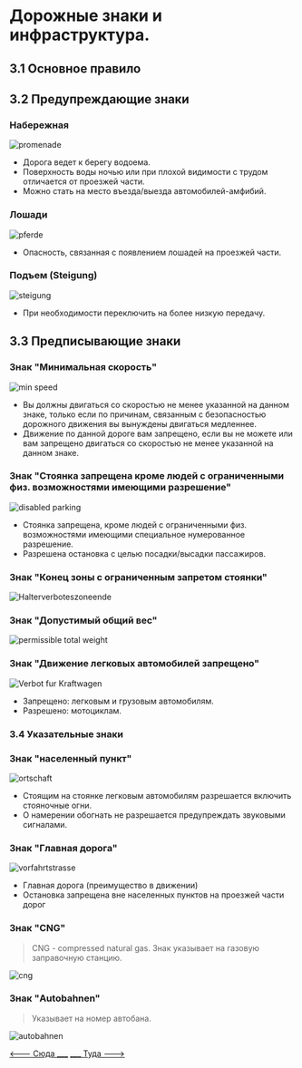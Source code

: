 # Дорожные знаки и инфраструктура.
## 3.1 Основное правило

## 3.2 Предупреждающие знаки
### Набережная
![promenade](/img/sign/promenade.png)
+ Дорога ведет к берегу водоема.
+ Поверхность воды ночью или при плохой видимости с трудом отличается от проезжей части.
+ Можно стать на место въезда/выезда автомобилей-амфибий.

### Лошади
![pferde](/img/sign/pferde.png)
+ Опасность, связанная с появлением лошадей на проезжей части.

### Подъем (Steigung)
![steigung](/img/sign/steigung.png)
+ При необходимости переключить на более низкую передачу.

## 3.3 Предписывающие знаки
### Знак "Минимальная скорость"
![min speed](/img/sign/min_speed.png)
+ Вы должны двигаться со скоростью не менее указанной на данном знаке, только если по причинам, связанным с безопасностью дорожного движения вы вынуждены двигаться медленнее.
+ Движение по данной дороге вам запрещено, если вы не можете или вам запрещено двигаться со скоростью не менее указанной на данном знаке.

### Знак "Стоянка запрещена кроме людей с ограниченными физ. возможностями имеющими разрешение"
![disabled parking](/img/sign/disabled_parking.png)
+ Стоянка запрещена, кроме людей с ограниченными физ. возможностями имеющими специальное нумерованное разрешение.
+ Разрешена остановка с целью посадки/высадки пассажиров.

### Знак "Конец зоны с ограниченным запретом стоянки"
![Halterverboteszoneende](/img/sign/ende_halterverbotes.png)

### Знак "Допустимый общий вес"
![permissible total weight](/img/sign/permissible_total_weight.png)

### Знак "Движение легковых автомобилей запрещено"
![Verbot fur Kraftwagen](/img/sign/verbot-fur-kraftwagen.png)
+ Запрещено: легковым и грузовым автомобилям.
+ Разрешено: мотоциклам.

### 3.4 Указательные знаки

### Знак "населенный пункт"
![ortschaft](/img/sign/ortschaft.png)
+ Стоящим на стоянке легковым автомобилям разрешается включить стояночные огни.
+ О намерении обогнать не разрешается предупреждать звуковыми сигналами.

### Знак "Главная дорога"
![vorfahrtstrasse](/img/sign/vorfahrtstrasse.png)
+ Главная дорога (преимущество в движении)
+ Остановка запрещена вне населенных пунктов на проезжей части дорог

### Знак "CNG"
>CNG - compressed natural gas. Знак указывает на газовую заправочную станцию.

![cng](/img/sign/cng.png)

### Знак "Autobahnen"
>Указывает на номер автобана.

![autobahnen](/img/sign/autobahnen.png)

[<--- Сюда ___](/02%20-%20law%20conditions.md)
[___ Туда --->](/04%20-%20road%20infrastructure.md)
